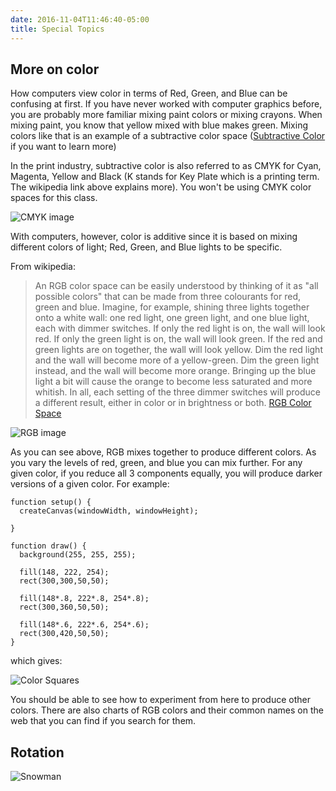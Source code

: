 ```yaml
---
date: 2016-11-04T11:46:40-05:00
title: Special Topics
---
```


## More on color

How computers view color in terms of Red, Green, and Blue can be confusing at first.  If you have never worked with computer graphics before, you are probably more familiar mixing paint colors or mixing crayons.  When mixing paint, you know that yellow mixed with blue makes green.  Mixing colors like that is an example of a subtractive color space (<a href="https://en.wikipedia.org/wiki/Subtractive_color" target="_blank">Subtractive Color</a> if you want to learn more)

In the print industry, subtractive color is also referred to as CMYK for Cyan, Magenta, Yellow and Black (K stands for Key Plate which is a printing term.  The wikipedia link above explains more).  You won't be using CMYK color spaces for this class.

![CMYK image](/images/special_topics/SubtractiveColor.svg)

With computers, however, color is additive since it is based on mixing different colors of light; Red, Green, and Blue lights to be specific.

From wikipedia:

> An RGB color space can be easily understood by thinking of it as "all possible colors" that can be made from three colourants for red, green and blue. Imagine, for example, shining three lights together onto a white wall: one red light, one green light, and one blue light, each with dimmer switches. If only the red light is on, the wall will look red. If only the green light is on, the wall will look green. If the red and green lights are on together, the wall will look yellow. Dim the red light and the wall will become more of a yellow-green. Dim the green light instead, and the wall will become more orange. Bringing up the blue light a bit will cause the orange to become less saturated and more whitish. In all, each setting of the three dimmer switches will produce a different result, either in color or in brightness or both. <a href="https://en.wikipedia.org/wiki/RGB_color_space" target="_blank">RGB Color Space</a>

![RGB image](/images/special_topics/AdditiveColor.svg)

As you can see above, RGB mixes together to produce different colors.  As you vary the levels of red, green, and blue you can mix further.  For any given color, if you reduce all 3 components equally, you will produce darker versions of a given color.  For example:

	function setup() {
	  createCanvas(windowWidth, windowHeight); 
	  
	} 

	function draw() {
	  background(255, 255, 255);
	  
	  fill(148, 222, 254);
	  rect(300,300,50,50);

	  fill(148*.8, 222*.8, 254*.8);
	  rect(300,360,50,50);

	  fill(148*.6, 222*.6, 254*.6);
	  rect(300,420,50,50);
	}

which gives:

![Color Squares](/images/special_topics/color_squares.png)

You should be able to see how to experiment from here to produce other colors.  There are also charts of RGB colors and their common names on the web that you can find if you search for them.

## Rotation

![Snowman](/images/special_topics/snowman.png)

